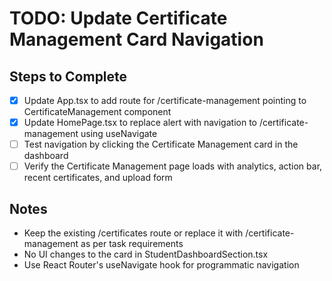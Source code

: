 # TODO: Update Certificate Management Card Navigation

## Steps to Complete

- [x] Update App.tsx to add route for /certificate-management pointing to CertificateManagement component
- [x] Update HomePage.tsx to replace alert with navigation to /certificate-management using useNavigate
- [ ] Test navigation by clicking the Certificate Management card in the dashboard
- [ ] Verify the Certificate Management page loads with analytics, action bar, recent certificates, and upload form

## Notes
- Keep the existing /certificates route or replace it with /certificate-management as per task requirements
- No UI changes to the card in StudentDashboardSection.tsx
- Use React Router's useNavigate hook for programmatic navigation
